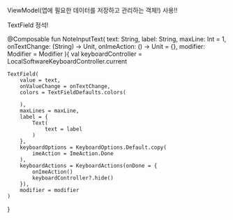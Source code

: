 ViewModel(앱에 필요한 데이터를 저장하고 관리하는 객체!) 사용!! 


TextField 정석! 

@Composable
fun NoteInputText(
    text: String,
    label: String,
    maxLine: Int = 1,
    onTextChange: (String) -> Unit,
    onImeAction: () -> Unit = {},
    modifier: Modifier = Modifier
){
    val keyboardController = LocalSoftwareKeyboardController.current

    TextField(
        value = text,
        onValueChange = onTextChange,
        colors = TextFieldDefaults.colors(

        ),
        maxLines = maxLine,
        label = {
            Text(
                text = label
            )
        },
        keyboardOptions = KeyboardOptions.Default.copy(
            imeAction = ImeAction.Done
        ),
        keyboardActions = KeyboardActions(onDone = {
            onImeAction()
            keyboardController?.hide()
        }),
        modifier = modifier
    )
}
